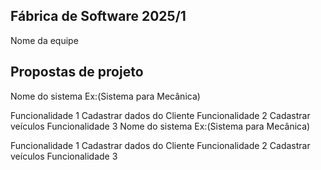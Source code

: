 ## Fábrica de Software 2025/1
Nome da equipe

## Propostas de projeto
Nome do sistema Ex:(Sistema para Mecânica)

Funcionalidade 1 Cadastrar dados do Cliente
Funcionalidade 2 Cadastrar veículos
Funcionalidade 3
Nome do sistema Ex:(Sistema para Mecânica)

Funcionalidade 1 Cadastrar dados do Cliente
Funcionalidade 2 Cadastrar veículos
Funcionalidade 3
